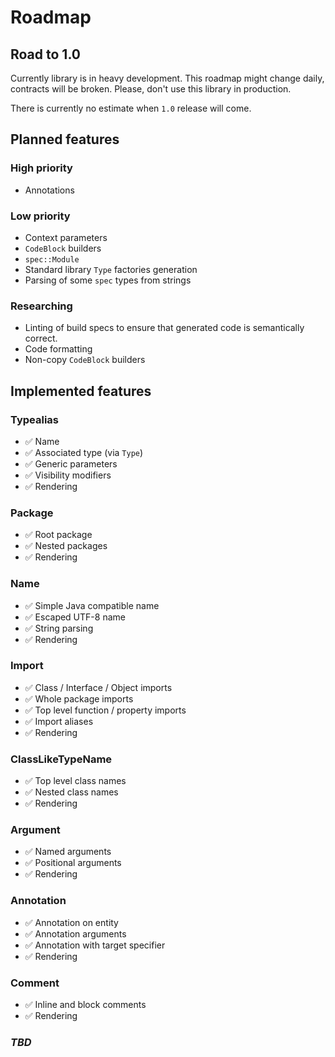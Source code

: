 # Roadmap

## Road to 1.0

Currently library is in heavy development.
This roadmap might change daily, contracts will be broken.
Please, don't use this library in production.

There is currently no estimate when `1.0` release will come.

## Planned features

### High priority

- Annotations

### Low priority

- Context parameters
- `CodeBlock` builders
- `spec::Module`
- Standard library `Type` factories generation
- Parsing of some `spec` types from strings

### Researching

- Linting of build specs to ensure that generated code is semantically correct.
- Code formatting
- Non-copy `CodeBlock` builders

## Implemented features

### Typealias

- ✅ Name
- ✅ Associated type (via `Type`)
- ✅ Generic parameters
- ✅ Visibility modifiers
- ✅ Rendering

### Package

- ✅ Root package
- ✅ Nested packages
- ✅ Rendering

### Name

- ✅ Simple Java compatible name
- ✅ Escaped UTF-8 name
- ✅ String parsing
- ✅ Rendering

### Import

- ✅ Class / Interface / Object imports
- ✅ Whole package imports
- ✅ Top level function / property imports
- ✅ Import aliases
- ✅ Rendering

### ClassLikeTypeName

- ✅ Top level class names
- ✅ Nested class names
- ✅ Rendering

### Argument

- ✅ Named arguments
- ✅ Positional arguments
- ✅ Rendering

### Annotation
- ✅ Annotation on entity
- ✅ Annotation arguments
- ✅ Annotation with target specifier
- ✅ Rendering

### Comment
- ✅ Inline and block comments
- ✅ Rendering

### _TBD_
